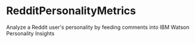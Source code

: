 # RedditPersonalityMetrics

Analyze a Reddit user's personality by feeding comments into IBM Watson Personality Insights
